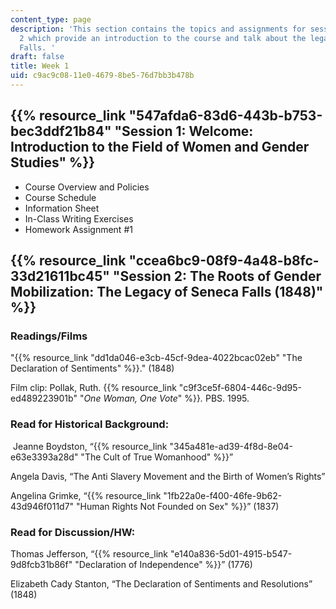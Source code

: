 ```yaml
---
content_type: page
description: 'This section contains the topics and assignments for sessions 1 and
  2 which provide an introduction to the course and talk about the legacy of Seneca
  Falls. '
draft: false
title: Week 1
uid: c9ac9c08-11e0-4679-8be5-76d7bb3b478b
---
```

## {{% resource_link "547afda6-83d6-443b-b753-bec3ddf21b84" "Session 1: Welcome: Introduction to the Field of Women and Gender Studies" %}}

- Course Overview and Policies
- Course Schedule
- Information Sheet
- In-Class Writing Exercises
- Homework Assignment #1

## {{% resource_link "ccea6bc9-08f9-4a48-b8fc-33d21611bc45" "Session 2: The Roots of Gender Mobilization: The Legacy of Seneca Falls (1848)" %}}

### Readings/Films

"{{% resource_link "dd1da046-e3cb-45cf-9dea-4022bcac02eb" "The Declaration of Sentiments" %}}." (1848)

Film clip: Pollak, Ruth. {{% resource_link "c9f3ce5f-6804-446c-9d95-ed489223901b" "*One Woman, One Vote*" %}}*.* PBS. 1995.

### **Read for Historical Background:**

 Jeanne Boydston, “{{% resource_link "345a481e-ad39-4f8d-8e04-e63e3393a28d" "The Cult of True Womanhood" %}}”

Angela Davis, “The Anti Slavery Movement and the Birth of Women’s Rights”

Angelina Grimke, “{{% resource_link "1fb22a0e-f400-46fe-9b62-43d946f011d7" "Human Rights Not Founded on Sex" %}}” (1837)

### **Read for Discussion/HW:**

Thomas Jefferson, “{{% resource_link "e140a836-5d01-4915-b547-9d8fcb31b86f" "Declaration of Independence" %}}” (1776)

Elizabeth Cady Stanton, “The Declaration of Sentiments and Resolutions” (1848)